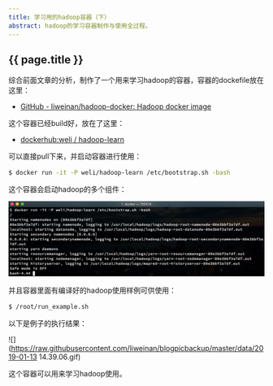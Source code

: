 ```yaml
---
title: 学习用的hadoop容器（下）
abstract: hadoop的学习容器制作与使用全过程。
---
```


## {{ page.title }}

综合前面文章的分析，制作了一个用来学习hadoop的容器，容器的dockefile放在这里：

- [GitHub - liweinan/hadoop-docker: Hadoop docker image](https://github.com/liweinan/hadoop-docker)

这个容器已经build好，放在了这里：

- [dockerhub:weli / hadoop-learn](https://cloud.docker.com/u/weli/repository/docker/weli/hadoop-learn)

可以直接pull下来，并启动容器进行使用：

```bash
$ docker run -it -P weli/hadoop-learn /etc/bootstrap.sh -bash
```

这个容器会启动hadoop的多个组件：

![](https://raw.githubusercontent.com/liweinan/blogpicbackup/master/data/861E00F3-BBE8-46C5-8559-771B723F2978.png)

并且容器里面有编译好的hadoop使用样例可供使用：

```bash
$ /root/run_example.sh
```

以下是例子的执行结果：

![](https://raw.githubusercontent.com/liweinan/blogpicbackup/master/data/2019-01-13 14.39.06.gif)

这个容器可以用来学习hadoop使用。


